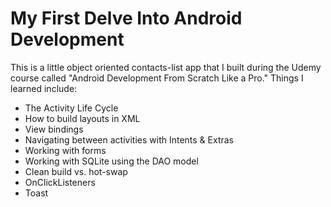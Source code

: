 # My First Delve Into Android Development
This is a little object oriented contacts-list app that I built during the Udemy course called "Android Development From Scratch Like a Pro." Things I learned include:

- The Activity Life Cycle
- How to build layouts in XML
- View bindings
- Navigating between activities with Intents & Extras
- Working with forms
- Working with SQLite using the DAO model
- Clean build vs. hot-swap
- OnClickListeners
- Toast
